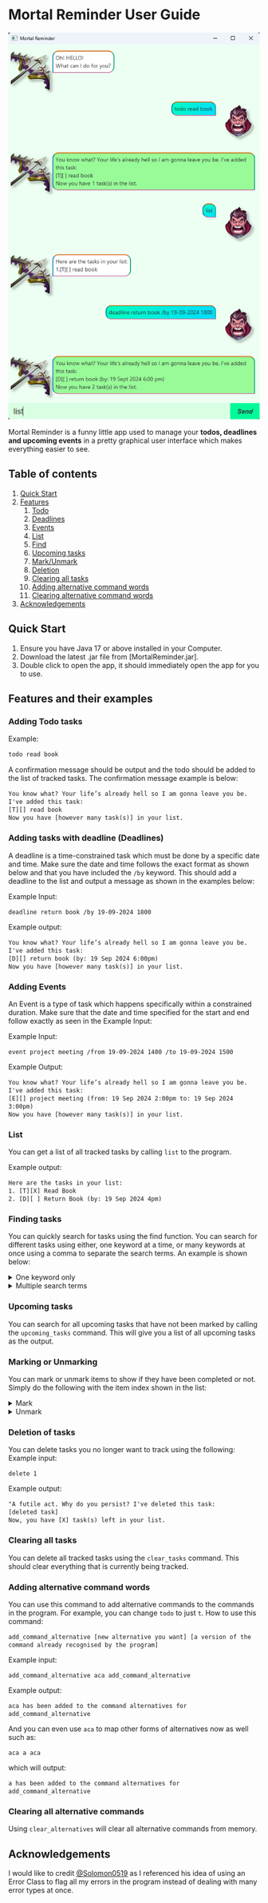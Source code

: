 # Mortal Reminder User Guide

![Screenshot of Ui](Ui.png)

Mortal Reminder is a funny little app used to manage your **todos, deadlines and upcoming events** in a pretty graphical user interface which makes everything easier to see.

## Table of contents
1. [Quick Start](#quick-start)
2. [Features](#features-and-their-examples)
   1. [Todo](#adding-todo-tasks)
   2. [Deadlines](#adding-tasks-with-deadline-deadlines)
   3. [Events](#adding-events)
   4. [List](#list)
   5. [Find](#finding-tasks)
   6. [Upcoming tasks](#upcoming-tasks)
   7. [Mark/Unmark](#marking-or-unmarking)
   8. [Deletion](#deletion-of-tasks)
   9. [Clearing all tasks](#clearing-all-tasks)
   10. [Adding alternative command words](#adding-alternative-command-words)
   11. [Clearing alternative command words](#clearing-all-alternative-commands)
3. [Acknowledgements](#acknowledgements)

## Quick Start

1. Ensure you have Java 17 or above installed in your Computer. 
2. Download the latest .jar file from [MortalReminder.jar].
3. Double click to open the app, it should immediately open the app for you to use.

## Features and their examples

### Adding Todo tasks
Example:
```html
todo read book
```

A confirmation message should be output and the todo should be added to the list of tracked tasks. The confirmation message example is below:

```
You know what? Your life’s already hell so I am gonna leave you be. I've added this task:
[T][] read book
Now you have [however many task(s)] in your list.
```
### Adding tasks with deadline (Deadlines)
A deadline is a time-constrained task which must be done by a specific date and time. Make sure the date and time follows the exact format as shown below and that you have included the `/by` keyword. This should add a deadline to the list and output a message as shown in the examples below:

Example Input:
```
deadline return book /by 19-09-2024 1800
```
Example output:
```
You know what? Your life’s already hell so I am gonna leave you be. I've added this task:
[D][] return book (by: 19 Sep 2024 6:00pm)
Now you have [however many task(s)] in your list.
```

### Adding Events
An Event is a type of task which happens specifically within a constrained duration. Make sure that the date and time specified for the start and end follow exactly as seen in the Example Input:

Example Input:
```
event project meeting /from 19-09-2024 1400 /to 19-09-2024 1500
```
Example Output:
```
You know what? Your life’s already hell so I am gonna leave you be. I've added this task:
[E][] project meeting (from: 19 Sep 2024 2:00pm to: 19 Sep 2024 3:00pm)
Now you have [however many task(s)] in your list.
```

### List
You can get a list of all tracked tasks by calling `list` to the program.

Example output:
```
Here are the tasks in your list:
1. [T][X] Read Book
2. [D][ ] Return Book (by: 19 Sep 2024 4pm)
```

### Finding tasks
You can quickly search for tasks using the find function. You can search for different tasks using either, one keyword at a time, or many keywords at once using a comma to separate the search terms. An example is shown below:

<details>
<summary>One keyword only</summary>

Input Example:
```
find book
```
Output example:
```
Here are the tasks matching your search terms:
1. [similar 1st task would be printed here]
2. [similar 2nd task would be printed here]
```
</details>

<details>
<summary>Multiple search terms</summary>

Input Example:
```
find book, project
```
Output example:
```
Here are the tasks matching your search terms:
1. [similar 1st task would be printed here]
2. [similar 2nd task would be printed here]
```
</details>

### Upcoming tasks
You can search for all upcoming tasks that have not been marked by calling the `upcoming_tasks` command. This will give you a list of all upcoming tasks as the output.

### Marking or Unmarking
You can mark or unmark items to show if they have been completed or not. Simply do the following with the item index shown in the list:

<details>
<summary> Mark</summary>

Marking Example Input:

```angular2html
mark 1
```

Marking Example Output:

```angular2html
I've marked this task as done:
[specified task based on the item number]
But are you really Ok?
```
</details>

<details>
<summary>Unmark</summary>

Unmarking Example Input:

```angular2html
unmark 1
```

Unmarking Example Output:

```angular2html
Seems like your effort was in Vayne. This task has been unmarked:
[specified task here]
```
</details>

### Deletion of tasks
You can delete tasks you no longer want to track using the following:
Example input:
```
delete 1
```
Example output:
```
"A futile act. Why do you persist? I've deleted this task:
[deleted task]
Now, you have [X] task(s) left in your list.
```

### Clearing all tasks
You can delete all tracked tasks using the `clear_tasks` command. This should clear everything that is currently being tracked.

### Adding alternative command words
You can use this command to add alternative commands to the commands in the program. For example, you can change `todo` to just `t`.
How to use this command:
```
add_command_alternative [new alternative you want] [a version of the command already recognised by the program]
```
Example input:
```
add_command_alternative aca add_command_alternative
```
Example output:
```
aca has been added to the command alternatives for add_command_alternative
```
And you can even use `aca` to map other forms of alternatives now as well such as:
```
aca a aca
```
which will output:
```
a has been added to the command alternatives for add_command_alternative
```

### Clearing all alternative commands
Using `clear_alternatives` will clear all alternative commands from memory.

## Acknowledgements
I would like to credit [@Solomon0519](https://github.com/Solomon0519) as I referenced his idea of using an Error Class to flag all my errors in the program instead of dealing with many error types at once.